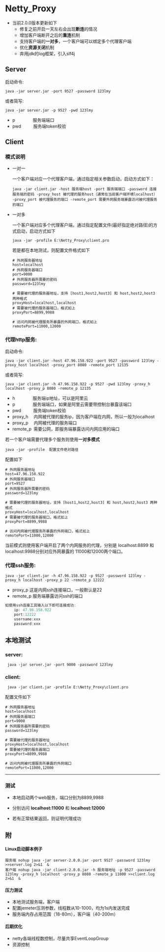 # Netty_Proxy

- 当前2.0.0版本更新如下
  - 修复之前开启一天左右会出现**断连**的情况
  - 增加客户端断开之后的**重连**机制
  - 支持客户端的**一对多**，一个客户端可以绑定多个代理客户端
  - 优化**资源关闭**机制
  - 弃用jdk的log框架，引入slf4j

## Server

启动命令:

```shell
java -jar server.jar -port 9527 -password 123lmy
```

或者简写:

```shell
java -jar server.jar -p 9527 -pwd 123lmy
```

- p     &emsp;  &emsp;  &emsp;     服务端端口
- pwd  &emsp;  &emsp; 服务端token校验

## Client

### 模式说明

- 一对一

  一个客户端对应一个代理客户端，通过指定相关参数启动，启动方式如下：

  ```shell
  java -jar client.jar -host 服务端host -port 服务端端口 -password 连接服务端的密码 -proxy_host 被代理的服务host（通常在当前客户端环境localhost） -proxy_port 被代理服务的端口 -remote_port 需要外网服务端暴露访问被代理服务的端口
  ```

- 一对多

  一个客户端对应多个代理客户端，通过指定配置文件(最好指定绝对路径)的方式启动，启动方式如下

  ```shell
  java -jar -profile E:\Netty_Proxy\client.pro
  ```

  若是都在本地测试，则配置文件格式如下

  ```properties
  # 外网服务器地址
  host=localhost
  # 外网服务器端口
  port=9000
  # 外网服务器所需要的密码
  password=123lmy
  
  # 需要被代理的服务器地址，支持 [host1,host2,host3] 和 host,host2,host3 两种格式
  proxyHost=localhost,localhost
  # 需要被代理的服务器端口，格式如上
  proxyPort=8899,9988
  
  # 访问内网被代理服务所暴露的外网端口，格式如上
  remotePort=11000,12000
  ```

### 代理http服务:

启动命令:

```shell
java -jar client.jar -host 47.96.158.922 -port 9527 -password 123lmy -proxy_host localhost -proxy_port 8080 -remote_port 12135
```

或者简写: 

```shell
java -jar client.jar -h 47.96.158.922 -p 9527 -pwd 123lmy -proxy_h localhost -proxy_p 8080 -remote_p 12135
```

- h     &emsp;  &emsp;  &emsp;     服务端ip地址，可以是阿里云
- p &emsp;  &emsp;  &emsp;     服务端端口，如果是阿里云需要带控制台暴露该端口
- pwd  &emsp;  &emsp; 服务端token校验
- proxy_h &emsp;内网被代理的服务ip，因为客户端在内网，所以一般为localhost
- proxy_p &emsp;内网被代理的服务端口
- remote_p&ensp;需要公网，即服务端暴露访问内网应用的端口

若一个客户端需要代理多个服务则使用**一对多模式**

```shell
java -jar -profile  配置文件绝对路径
```

配置如下

```properties
# 外网服务器地址
host=47.96.158.922
# 外网服务器端口
port=9527
# 外网服务器所需要的密码
password=123lmy

# 需要被代理的服务器地址，支持 [host1,host2,host3] 和 host,host2,host3 两种格式
proxyHost=localhost,localhost
# 需要被代理的服务器端口，格式如上
proxyPort=8899,9988

# 访问内网被代理服务所暴露的外网端口，格式如上
remotePort=11000,12000
```

当前模式则使用客户端开启了两个内网服务的代理，分别是 localhost:8899 和 localhost:9988分别对应外网暴露的 11000和12000两个端口。

### 代理ssh服务:

```shell
java -jar client.jar -h 47.96.158.922 -p 9527 -password 123lmy -proxy_h localhost -proxy_p 22 -remote_p 12222
```

- proxy_p 这是内网ssh连接端口，一般默认是22
- remote_p 服务端暴露访问ssh的端口

```java
如使用ssh连接工具输入以下即可连接成功:
	ip: 47.96.158.922
	port:12222
	username:xxx
	password:xxx
```

## 本地测试

### server:

```shell
 java -jar server.jar -port 9000 -password 123lmy
```

### client:

```shell
 java -jar client.jar -profile E:\Netty_Proxy\client.pro
```

配置文件如下

```properties
# 外网服务器地址
host=localhost
# 外网服务器端口
port=9000
# 外网服务器所需要的密码
password=123lmy

# 需要被代理的服务器地址
proxyHost=localhost,localhost
# 需要被代理的服务器端口
proxyPort=8899,9988

# 访问内网被代理服务所暴露的外网端口
remotePort=11000,12000
```

---

### 测试

- 本地启动两个web服务，端口分别为8899,9988

- 分别访问 **localhost:11000** 和 **localhost:12000**
- 若有正常结果返回，则证明代理成功

## 附

#### Linux启动脚本例子
```shell script
服务端 nohup java -jar server-2.0.0.jar -port 9527 -password 123lmy >>server.log 2>&1  &
客户端 nohup java -jar client-2.0.0.jar -h 服务端地址 -p 9527 -password 123lmy -proxy_h localhost -proxy_p 8080 -remote_p 11000 >>client.log 2>&1  &
```

#### 压力测试

- 本地测试服务端，客户端
- 配置jemeter压测参数，线程数从10-1000，均为1s内发送完成
- 服务端内存占用范围（18-80m），客户端（40-200m）

#### 后期优化

- netty各端线程数控制，尽量共享EventLoopGroup
- 资源控制
